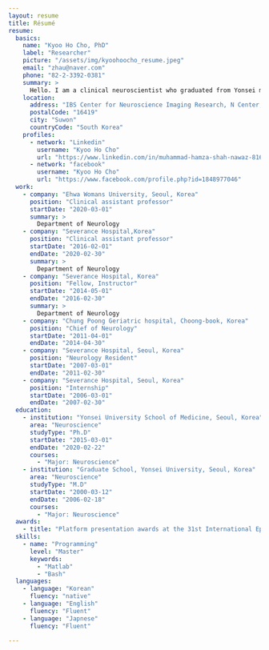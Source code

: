 ```yaml
---
layout: resume
title: Résumé
resume:
  basics:
    name: "Kyoo Ho Cho, PhD"
    label: "Researcher"
    picture: "/assets/img/kyoohoocho_resume.jpeg"
    email: "zhau@naver.com"
    phone: "82-2-3392-0381"
    summary: >
      Hello. I am a clinical neuroscientist who graduated from Yonsei medical school and got a doctorate in philosophyin 2020. With experience of ten years as a neurologist in Severance hospital, I have a wealth of clinical experience and knowledge of research with accomplishment of a few publication. My subspeciality in neuroscience spans epilepsy, sleep disorders, and disorders of consciousness. I also have skills especially in quantitative neuroimaging, neurophysiology (intracranial EEG and MEG) and basic computer programming.I am glad to meet Combine members to collaborate with, in projects such as large-scale brain dynamic modelling of epilepsy and its comorbid condition.
    location:
      address: "IBS Center for Neuroscience Imaging Research, N Center, Sungkyunkwan University, Seobu-ro 2066, Jangan-gu"
      postalCode: "16419"
      city: "Suwon"
      countryCode: "South Korea"
    profiles:
      - network: "Linkedin"
        username: "Kyoo Ho Cho"
        url: "https://www.linkedin.com/in/muhammad-hamza-shah-nawaz-81657660/"
      - network: "facebook"
        username: "Kyoo Ho Cho"
        url: "https://www.facebook.com/profile.php?id=1848977046"        
  work:
    - company: "Ehwa Womans University, Seoul, Korea"
      position: "Clinical assistant professor"
      startDate: "2020-03-01"
      summary: >
        Department of Neurology
    - company: "Severance Hospital,Korea"
      position: "Clinical assistant professor"
      startDate: "2016-02-01"
      endDate: "2020-02-30"
      summary: >
        Department of Neurology
    - company: "Severance Hospital, Korea"
      position: "Fellow, Instructor"
      startDate: "2014-05-01"
      endDate: "2016-02-30"
      summary: >
        Department of Neurology
    - company: "Chung Poong Geriatric hospital, Choong-book, Korea"
      position: "Chief of Neurology"
      startDate: "2011-04-01"
      endDate: "2014-04-30"
    - company: "Severance Hospital, Seoul, Korea"
      position: "Neurology Resident"
      startDate: "2007-03-01"
      endDate: "2011-02-30"        
    - company: "Severance Hospital, Seoul, Korea"
      position: "Internship"
      startDate: "2006-03-01"
      endDate: "2007-02-30"       
  education:
    - institution: "Yonsei University School of Medicine, Seoul, Korea"
      area: "Neuroscience"
      studyType: "Ph.D"
      startDate: "2015-03-01"
      endDate: "2020-02-22"
      courses:
        - "Major: Neuroscience"
    - institution: "Graduate School, Yonsei University, Seoul, Korea"
      area: "Neuroscience"
      studyType: "M.D"
      startDate: "2000-03-12"
      endDate: "2006-02-18"
      courses:
        - "Major: Neuroscience"
  awards:
    - title: "Platform presentation awards at the 31st International Epilepsy congress,2015"        
  skills:
    - name: "Programming"
      level: "Master"
      keywords:
        - "Matlab"
        - "Bash"
  languages:
    - language: "Korean"
      fluency: "native"
    - language: "English"
      fluency: "Fluent"
    - language: "Japnese"
      fluency: "Fluent"

---
```

